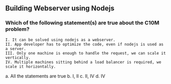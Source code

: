 ## Building Webserver using Nodejs

### Which of the following statement(s) are true about the C10M problem?

    I. It can be solved using nodejs as a webserver. 
    II. App developer has to optimize the code, even if nodejs is used as a server.
    III. Only one machine is enough to handle the request, we can scale it vertically.
    IV. Multiple machines sitting behind a load balancer is required, we scale it horizontally.

a. All the statements are true
b. I, II
c. II, IV
d. IV

### 
